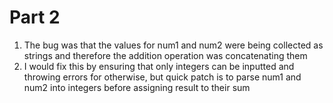 # Part 2

1. The bug was that the values for num1 and num2 were being collected as strings and therefore the addition operation was concatenating them
2. I would fix this by ensuring that only integers can be inputted and throwing errors for otherwise, but quick patch is to parse num1 and num2 into integers before assigning result to their sum